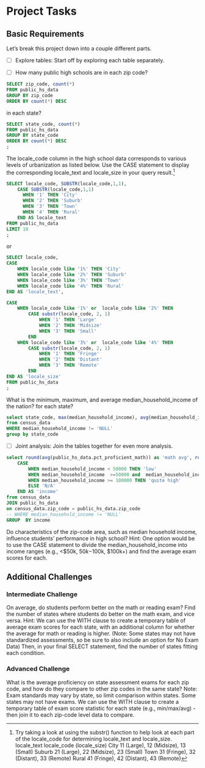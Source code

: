 # Project Tasks

## Basic Requirements
Let’s break this project down into a couple different parts.

- [ ] Explore tables: Start off by exploring each table separately.

- [ ] How many public high schools are in each zip code?
```sql
SELECT zip_code, count(*)
FROM public_hs_data
GROUP BY zip_code
ORDER BY count(*) DESC
```

in each state?

```sql
SELECT state_code, count(*)
FROM public_hs_data
GROUP BY state_code
ORDER BY count(*) DESC
;
```

The locale_code column in the high school data corresponds to various levels of urbanization as listed below. Use the CASE statement to display the corresponding locale_text and locale_size in your query result.[^1]
[^1]: Try taking a look at using the substr() function to help look at each part of the locale_code for determining locale_text and locale_size.
locale_text	locale_code (locale_size)
City	11 (Large), 12 (Midsize), 13 (Small)
Suburb	21 (Large), 22 (Midsize), 23 (Small)
Town	31 (Fringe), 32 (Distant), 33 (Remote)
Rural	41 (Fringe), 42 (Distant), 43 (Remote)

```sql
SELECT locale_code, SUBSTR(locale_code,1,1),
	CASE SUBSTR(locale_code,1,1)
	  WHEN '1' THEN 'City'
	  WHEN '2' THEN 'Suburb'
	  WHEN '3' THEN 'Town'
	  WHEN '4' THEN 'Rural'
	END AS locale_text
FROM public_hs_data
LIMIT 10
;
```
or
```sql
SELECT locale_code,
CASE
	WHEN locale_code like '1%' THEN 'City'
	WHEN locale_code like '2%' THEN 'Suburb'
	WHEN locale_code like '3%' THEN 'Town'
	WHEN locale_code like '4%' THEN 'Rural'
END AS 'locale_text',

CASE
	WHEN locale_code like '1%' or  locale_code like '2%' THEN 
		CASE substr(locale_code, 2, 1)
			WHEN '1' THEN 'Large'
			WHEN '2' THEN 'Midsize'
			WHEN '3' THEN 'Small'
		END
	WHEN locale_code like '3%' or  locale_code like '4%' THEN
		CASE substr(locale_code, 2, 1)
			WHEN '1' THEN 'Fringe'
			WHEN '2' THEN 'Distant'
			WHEN '3' THEN 'Remote'
		END 
END AS 'locale_size'
FROM public_hs_data
;
```

What is the minimum, maximum, and average median_household_income of the nation? for each state?
```sql
select state_code, max(median_household_income), avg(median_household_income), min(median_household_income)
from census_data
WHERE median_household_income != 'NULL'
group by state_code
```
- [ ] Joint analysis: Join the tables together for even more analysis.
```sql
select round(avg(public_hs_data.pct_proficient_math)) as 'math avg', round(avg(public_hs_data.pct_proficient_reading)) as 'reading avg', 
	CASE
		WHEN median_household_income < 50000 THEN 'low'
		WHEN median_household_income  >=50000 and  median_household_income <  100000 THEN 'medium'		
		WHEN median_household_income >= 100000 THEN 'quite high'
		ELSE 'N/A'
	END AS 'income'
from census_data
JOIN public_hs_data
on census_data.zip_code = public_hs_data.zip_code
-- WHERE median_household_income != 'NULL'
GROUP  BY income
```
Do characteristics of the zip-code area, such as median household income, influence students’ performance in high school?
Hint: One option would be to use the CASE statement to divide the median_household_income into income ranges (e.g., <$50k, $50k-$100k, $100k+) and find the average exam scores for each.

## Additional Challenges

### Intermediate Challenge

On average, do students perform better on the math or reading exam? Find the number of states where students do better on the math exam, and vice versa.
Hint: We can use the WITH clause to create a temporary table of average exam scores for each state, with an additional column for whether the average for math or reading is higher. (Note: Some states may not have standardized assessments, so be sure to also include an option for No Exam Data) Then, in your final SELECT statement, find the number of states fitting each condition.

### Advanced Challenge

What is the average proficiency on state assessment exams for each zip code, and how do they compare to other zip codes in the same state?
Note: Exam standards may vary by state, so limit comparison within states. Some states may not have exams. We can use the WITH clause to create a temporary table of exam score statistic for each state (e.g., min/max/avg) - then join it to each zip-code level data to compare.
